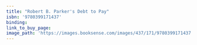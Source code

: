 ```yaml
---
title: "Robert B. Parker's Debt to Pay"
isbn: '9780399171437'
binding:
link_to_buy_page:
image_path: 'https://images.booksense.com/images/437/171/9780399171437.jpg'
---
```




